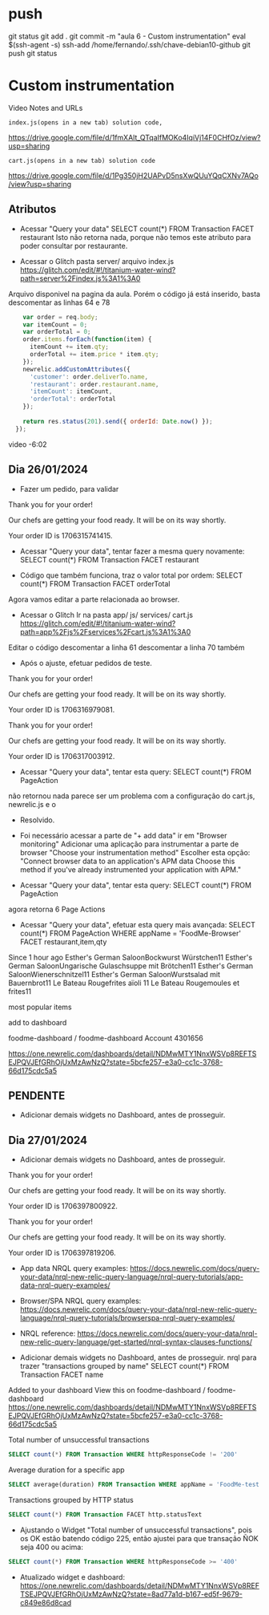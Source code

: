 
# ###################################################################################################################### 
# ###################################################################################################################### 
# ###################################################################################################################### 
#  push

git status
git add .
git commit -m "aula 6 - Custom instrumentation"
eval $(ssh-agent -s)
ssh-add /home/fernando/.ssh/chave-debian10-github
git push
git status



# ###################################################################################################################### 
# ###################################################################################################################### 
# ###################################################################################################################### 
# Custom instrumentation

Video Notes and URLs

    index.js(opens in a new tab) solution code, 
<https://drive.google.com/file/d/1fmXAlt_QTqaIfMOKo4IqiVj14F0CHfOz/view?usp=sharing>

    cart.js(opens in a new tab) solution code
<https://drive.google.com/file/d/1Pg350jH2UAPvD5nsXwQUuYQqCXNv7AQo/view?usp=sharing>




## Atributos

- Acessar "Query your data"
SELECT count(*) FROM Transaction FACET restaurant
Isto não retorna nada, porque não temos este atributo para poder consultar por restaurante.

- Acessar o Glitch
pasta server/
arquivo index.js
<https://glitch.com/edit/#!/titanium-water-wind?path=server%2Findex.js%3A1%3A0>

Arquivo disponivel na pagina da aula.
Porém o código já está inserido, basta descomentar as linhas 64 e 78

~~~~js
    var order = req.body;
    var itemCount = 0;
    var orderTotal = 0;
    order.items.forEach(function(item) { 
      itemCount += item.qty;
      orderTotal += item.price * item.qty;
    });
    newrelic.addCustomAttributes({
      'customer': order.deliverTo.name,
      'restaurant': order.restaurant.name,
      'itemCount': itemCount,
      'orderTotal': orderTotal
    });
    
    return res.status(201).send({ orderId: Date.now() });
  });
~~~~



video -6:02

## Dia 26/01/2024

- Fazer um pedido, para validar

Thank you for your order!

Our chefs are getting your food ready. It will be on its way shortly.

Your order ID is 1706315741415.




- Acessar "Query your data", tentar fazer a mesma query novamente:
SELECT count(*) FROM Transaction FACET restaurant


- Código que também funciona, traz o valor total por ordem:
SELECT count(*) FROM Transaction FACET orderTotal





Agora vamos editar a parte relacionada ao browser.

- Acessar o Glitch
Ir na pasta app/
js/
services/
cart.js
<https://glitch.com/edit/#!/titanium-water-wind?path=app%2Fjs%2Fservices%2Fcart.js%3A1%3A0>

Editar o código
descomentar a linha 61
descomentar a linha 70 também




- Após o ajuste, efetuar pedidos de teste.

Thank you for your order!

Our chefs are getting your food ready. It will be on its way shortly.

Your order ID is 1706316979081.



Thank you for your order!

Our chefs are getting your food ready. It will be on its way shortly.

Your order ID is 1706317003912.






- Acessar "Query your data", tentar esta query:
SELECT count(*) FROM PageAction

não retornou nada
parece ser um problema com a configuração do cart.js, newrelic.js e o 


- Resolvido.
- Foi necessário acessar a parte de "+ add data"
ir em "Browser monitoring"
Adicionar uma aplicação para instrumentar a parte de browser
"Choose your instrumentation method"
Escolher esta opção:
"Connect browser data to an application's APM data
Choose this method if you've already instrumented your application with APM."


- Acessar "Query your data", tentar esta query:
SELECT count(*) FROM PageAction

agora retorna
6 Page Actions





- Acessar "Query your data", efetuar esta query mais avançada:
SELECT count(*) FROM PageAction WHERE appName = 'FoodMe-Browser' FACET restaurant,item,qty


Since 1 hour ago
Esther's German SaloonBockwurst Würstchen11
Esther's German SaloonUngarische Gulaschsuppe mit Brötchen11
Esther's German SaloonWienerschnitzel11
Esther's German SaloonWurstsalad mit Bauernbrot11
Le Bateau Rougefrites aïoli 11
Le Bateau Rougemoules et frites11



most popular items

add to dashboard

foodme-dashboard / foodme-dashboard
Account 4301656


https://one.newrelic.com/dashboards/detail/NDMwMTY1NnxWSVp8REFTSEJPQVJEfGRhOjUxMzAwNzQ?state=5bcfe257-e3a0-cc1c-3768-66d175cdc5a5


## PENDENTE
- Adicionar demais widgets no Dashboard, antes de prosseguir.








## Dia 27/01/2024
- Adicionar demais widgets no Dashboard, antes de prosseguir.


Thank you for your order!

Our chefs are getting your food ready. It will be on its way shortly.

Your order ID is 1706397800922.




Thank you for your order!

Our chefs are getting your food ready. It will be on its way shortly.

Your order ID is 1706397819206.


- App data NRQL query examples:
<https://docs.newrelic.com/docs/query-your-data/nrql-new-relic-query-language/nrql-query-tutorials/app-data-nrql-query-examples/>

- Browser/SPA NRQL query examples:
<https://docs.newrelic.com/docs/query-your-data/nrql-new-relic-query-language/nrql-query-tutorials/browserspa-nrql-query-examples/>

- NRQL reference:
<https://docs.newrelic.com/docs/query-your-data/nrql-new-relic-query-language/get-started/nrql-syntax-clauses-functions/>




- Adicionar demais widgets no Dashboard, antes de prosseguir.
nrql para trazer "transactions grouped by name"
SELECT count(*) FROM Transaction FACET name



Added to your dashboard
View this on foodme-dashboard / foodme-dashboard
<https://one.newrelic.com/dashboards/detail/NDMwMTY1NnxWSVp8REFTSEJPQVJEfGRhOjUxMzAwNzQ?state=5bcfe257-e3a0-cc1c-3768-66d175cdc5a5>




Total number of unsuccessful transactions	
~~~~sql
SELECT count(*) FROM Transaction WHERE httpResponseCode != '200'
~~~~



Average duration for a specific app	
~~~~sql
SELECT average(duration) FROM Transaction WHERE appName = 'FoodMe-test'
~~~~



Transactions grouped by HTTP status	
~~~~sql
SELECT count(*) FROM Transaction FACET http.statusText
~~~~



- Ajustando o Widget "Total number of unsuccessful transactions", pois os OK estão batendo código 225, então ajustei para que transação ÑOK seja 400 ou acima:

~~~~sql
SELECT count(*) FROM Transaction WHERE httpResponseCode >= '400'
~~~~

- Atualizado widget e dashboard:
<https://one.newrelic.com/dashboards/detail/NDMwMTY1NnxWSVp8REFTSEJPQVJEfGRhOjUxMzAwNzQ?state=8ad77a1d-b167-ed5f-9679-c849e86d8cad>